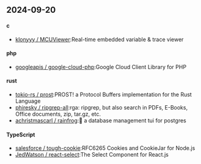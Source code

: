 ## 2024-09-20
#### c
* [klonyyy / MCUViewer](https://github.com/klonyyy/MCUViewer):Real-time embedded variable & trace viewer
#### php
* [googleapis / google-cloud-php](https://github.com/googleapis/google-cloud-php):Google Cloud Client Library for PHP
#### rust
* [tokio-rs / prost](https://github.com/tokio-rs/prost):PROST! a Protocol Buffers implementation for the Rust Language
* [phiresky / ripgrep-all](https://github.com/phiresky/ripgrep-all):rga: ripgrep, but also search in PDFs, E-Books, Office documents, zip, tar.gz, etc.
* [achristmascarl / rainfrog](https://github.com/achristmascarl/rainfrog):🐸 a database management tui for postgres
#### TypeScript
* [salesforce / tough-cookie](https://github.com/salesforce/tough-cookie):RFC6265 Cookies and CookieJar for Node.js
* [JedWatson / react-select](https://github.com/JedWatson/react-select):The Select Component for React.js
